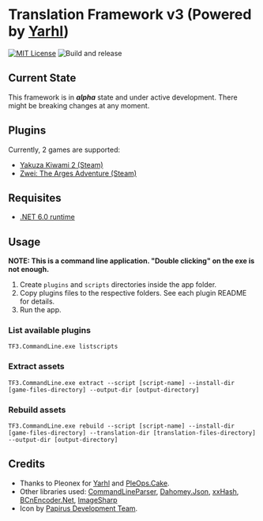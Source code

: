 # Translation Framework v3 (Powered by [Yarhl](https://scenegate.github.io/Yarhl/))
[![MIT License](https://img.shields.io/badge/license-MIT-blue.svg?style=flat)](https://choosealicense.com/licenses/mit/) ![Build and release](https://github.com/kaplas80/TF3/workflows/Build%20and%20release/badge.svg)

## Current State

This framework is in ***alpha*** state and under active development. There might be breaking changes at any moment.

## Plugins

Currently, 2 games are supported:

* [Yakuza Kiwami 2 (Steam)](https://github.com/Kaplas80/TF3.YakuzaPlugins)
* [Zwei: The Arges Adventure (Steam)](https://github.com/Kaplas80/TF3.ZweiPlugins)

## Requisites

* [.NET 6.0 runtime](https://dotnet.microsoft.com/en-us/download)

## Usage

**NOTE: This is a command line application. "Double clicking" on the exe is not enough.**

1. Create `plugins` and `scripts` directories inside the app folder.
2. Copy plugins files to the respective folders. See each plugin README for details.
3. Run the app.

### List available plugins

```shell
TF3.CommandLine.exe listscripts
```

### Extract assets

```shell
TF3.CommandLine.exe extract --script [script-name] --install-dir [game-files-directory] --output-dir [output-directory]
```

### Rebuild assets

```shell
TF3.CommandLine.exe rebuild --script [script-name] --install-dir [game-files-directory] --translation-dir [translation-files-directory] --output-dir [output-directory]
```

## Credits

* Thanks to Pleonex for [Yarhl](https://scenegate.github.io/Yarhl/) and [PleOps.Cake](https://www.pleonex.dev/PleOps.Cake/).
* Other libraries used: [CommandLineParser](https://github.com/commandlineparser/commandline), [Dahomey.Json](https://github.com/dahomey-technologies/Dahomey.Json), [xxHash](https://github.com/uranium62/xxHash), [BCnEncoder.Net](https://github.com/nominom/bcnencoder.net), [ImageSharp](https://sixlabors.com/products/imagesharp/)
* Icon by [Papirus Development Team](https://github.com/PapirusDevelopmentTeam/papirus-icon-theme/).

